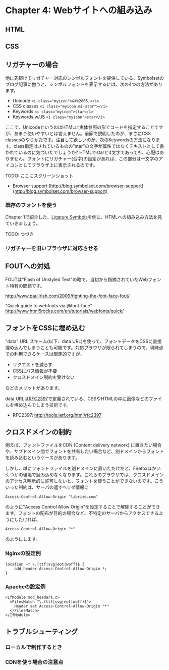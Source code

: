 # Chapter 4: Webサイトへの組み込み


## HTML



## CSS



## リガチャーの場合

他に先駆けてリガチャー対応のシンボルフォントを提供している、Symbolsetのブログ記事に倣うと、シンボルフォントを表示するには、次の4つの方法があります。

- Unicode `<i class="myicon">&#x2665;</i>`
- CSS classes `<i class="myicon mi-star"></i>`
- Keywords `<i class="myicon">star</i>`
- Keywords w/JS `<i class="myicon">star</i>`

ここで、UnicodeというのはHTMLに実体参照の形でコードを指定することですが、あまり使いやすいとは言えません。前節で説明したのが、まさにCSS classesのやりかたです。注目して欲しいのが、次のKeywordsの方法になります。class指定はされているものの"star"の文字が属性ではなくテキストとして書かれているのに気づいたでしょうか? HTMLでstarと4文字であっても、心配はありません。フォントにリガチャー(合字)の設定があれば、この部分は一文字のアイコンとしてブラウザ上に表示されるのです。

TODO: ここにスクリーンショット

- Browser support [http://blog.symbolset.com/browser-support](http://blog.symbolset.com/browser-support)


### 既存のフォントを使う

Chapter 1で紹介した、[Ligature Symbols](http://kudakurage.com/ligature_symbols/)を例に、HTMLへの組み込み方法を見ていきましょう。

TODO: つづき


### リガチャーを旧いブラウザに対応させる


## FOUTへの対処

FOUTは"Flash of Unstyled Text"の略で、当初から指摘されていたWebフォント特有の問題です。

http://www.paulirish.com/2009/fighting-the-font-face-fout/


"Quick guide to webfonts via @font-face"
http://www.html5rocks.com/en/tutorials/webfonts/quick/


## フォントをCSSに埋め込む

"data" URL スキーム(以下、data URL)を使って、フォントデータをCSSに直接埋め込んでしまうことも可能です。対応ブラウザが限られてしまうので、現時点での利用できるケースは限定的ですが、

- リクエストを減らす
- CSSにパス情報が不要
- クロスドメイン制約を受けない

などのメリットがあります。

data URLは[RFC2397](http://tools.ietf.org/html/rfc2397)で定義されている、CSSやHTMLの中に画像などのファイルを埋め込んでしまう技術です。

- RFC2397: http://tools.ietf.org/html/rfc2397


## クロスドメインの制約

例えば、フォントファイルをCDN (Content delivery network) に置きたい場合や、サブドメイン間でフォントを共有したい場合など、別ドメインからフォントを読み込むというケースがあります。

しかし、単にフォントファイルを別ドメインに置いただけだと、Firefoxほかいくつかの環境で読み込めなくなります。これらのブラウザでは、クロスドメインのアクセス明示的に許可しないと、フォントを使うことができないのです。こういった制約は、サーバの返すヘッダ情報に

	Access-Control-Allow-Origin "librize.com"

のように"Access Control Allow Origin"を設定することで解除することができます。フォントの配布が目的の場合など、不特定のサーバからアクセスできるようにしたければ、

	Access-Control-Allow-Origin "*"

のようにします。


### Nginxの設定例

	location ~* \.(ttf|svg|eot|woff)$ {
	    add_header Access-Control-Allow-Origin *;
	}


### Apacheの設定例

	<IfModule mod_headers.c>
	  <FilesMatch "\.(ttf|svg|eot|woff)$">
	    Header set Access-Control-Allow-Origin "*"
	  </FilesMatch>
	</IfModule>


## トラブルシューティング


### ローカルで制作するとき


### CDNを使う場合の注意点

